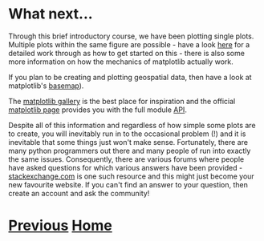 ---
---

# What next...

Through this brief introductory course, we have been plotting single plots. Multiple plots within the same figure are possible - have a look [here](http://matplotlib.org/users/pyplot_tutorial.html#working-with-multiple-figures-and-axes) for a detailed work through as how to get started on this - there is also some more information on how the mechanics of matplotlib actually work.

If you plan to be creating and plotting geospatial data, then have a look at matplotlib's [basemap](http://matplotlib.org/basemap/)).

The [matplotlib gallery](http://matplotlib.org/gallery.html) is the best place for inspiration and the official [matplotlib page](http://matplotlib.org/index.html) provides you with the full module [API](https://en.wikipedia.org/wiki/Application_programming_interface). 

Despite all of this information and regardless of how simple some plots are to create, you will inevitably run in to the occasional problem (!) and it is inevitable that some things just won't make sense. Fortunately, there are many python programmers out there and many people of run into exactly the same issues. Consequently, there are various forums where people have asked questions for which various answers have been provided - [stackexchange.com](http://stackexchange.com/) is one such resource and this might just become your new favourite website. If you can't find an answer to your question, then create an account and ask the community!

# [Previous](../matplotlib_3d) [Home](../README_matplotlib)

